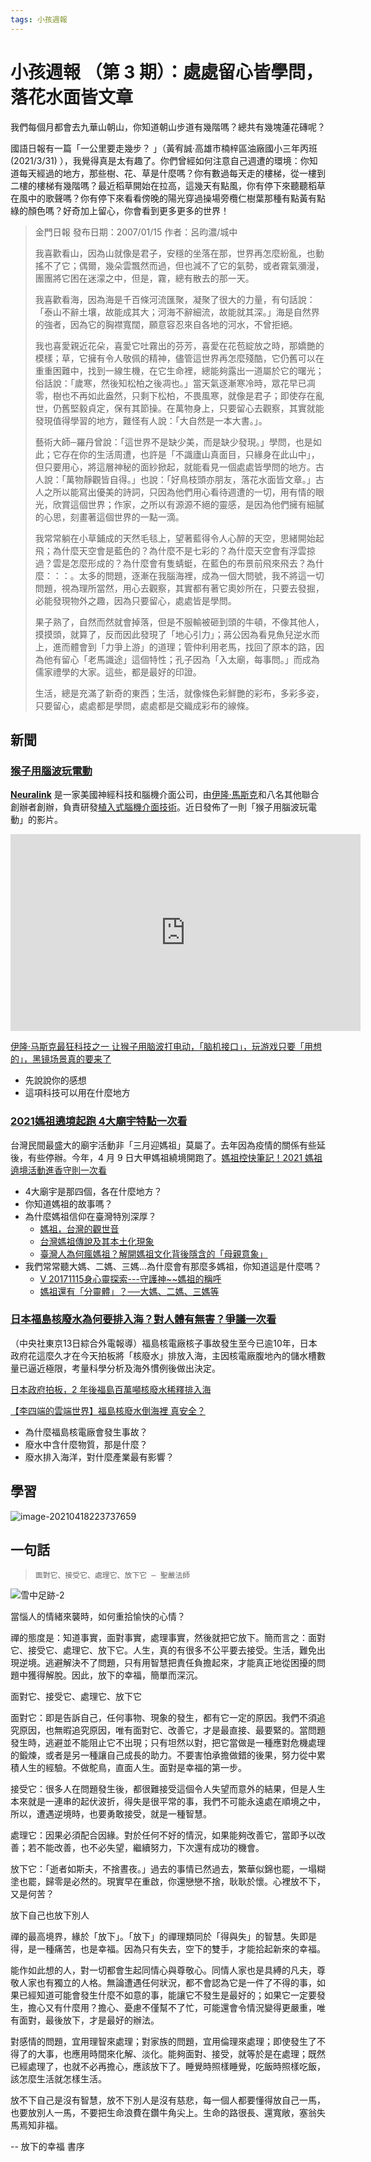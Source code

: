 ```yaml
---
tags: 小孩週報
---
```


# 小孩週報 （第 3 期）：處處留心皆學問，落花水面皆文章

我們每個月都會去九華山朝山，你知道朝山步道有幾階嗎？總共有幾塊蓮花磚呢？

國語日報有一篇「一公里要走幾步？ 」（黃宥誠‧高雄巿楠梓區油廠國小三年丙班 (2021/3/31) ），我覺得真是太有趣了。你們曾經如何注意自己週遭的環境：你知道每天經過的地方，那些樹、花、草是什麼嗎？你有數過每天走的樓梯，從一樓到二樓的樓梯有幾階嗎？最近稻草開始在拉高，這幾天有點風，你有停下來聽聽稻草在風中的歌聲嗎？你有停下來看看傍晚的陽光穿過操場旁欖仁樹葉那種有點黃有點綠的顏色嗎？好奇加上留心，你會看到更多更多的世界！

> 金門日報    發布日期：2007/01/15     作者：呂昀濃/城中
>
>   我喜歡看山，因為山就像是君子，安穩的坐落在那，世界再怎麼紛亂，也動搖不了它；偶爾，幾朵雲飄然而過，但也減不了它的氣勢，或者霧氣瀰漫，團團將它困在迷濛之中，但是，霧，總有散去的那一天。 
>
>   我喜歡看海，因為海是千百條河流匯聚，凝聚了很大的力量，有句話說：「泰山不辭土壤，故能成其大；河海不辭細流，故能就其深。」海是自然界的強者，因為它的胸襟寬闊，願意容忍來自各地的河水，不曾拒絕。 
>
>   我也喜愛親近花朵，喜愛它吐霧出的芬芳，喜愛在花苞綻放之時，那嬌艷的模樣；草，它擁有令人敬佩的精神，儘管這世界再怎麼殘酷，它仍舊可以在重重困難中，找到一線生機，在它生命裡，總能夠露出一道屬於它的曙光；俗話說：「歲寒，然後知松柏之後凋也。」當天氣逐漸寒冷時，眾花早已凋零，樹也不再如此盎然，只剩下松柏，不畏風寒，就像是君子；即使存在亂世，仍舊堅毅貞定，保有其節操。在萬物身上，只要留心去觀察，其實就能發現值得學習的地方，難怪有人說：「大自然是一本大書。」。 
>
>   藝術大師─羅丹曾說：「這世界不是缺少美，而是缺少發現。」學問，也是如此；它存在你的生活周遭，也許是「不識廬山真面目，只緣身在此山中」，但只要用心，將這層神秘的面紗掀起，就能看見一個處處皆學問的地方。古人說：「萬物靜觀皆自得。」也說：「好鳥枝頭亦朋友，落花水面皆文章。」古人之所以能寫出優美的詩詞，只因為他們用心看待週遭的一切，用有情的眼光，欣賞這個世界；作家，之所以有源源不絕的靈感，是因為他們擁有細膩的心思，刻畫著這個世界的一點一滴。 
>
>   我常常躺在小草鋪成的天然毛毯上，望著藍得令人心醉的天空，思緒開始起飛；為什麼天空會是藍色的？為什麼不是七彩的？為什麼天空會有浮雲掠過？雲是怎麼形成的？為什麼會有隻蜻蜓，在藍色的布景前飛來飛去？為什麼：：：。太多的問題，逐漸在我腦海裡，成為一個大問號，我不將這一切問題，視為理所當然，用心去觀察，其實都有著它奧妙所在，只要去發掘，必能發現物外之趣，因為只要留心，處處皆是學問。 
>
>   果子熟了，自然而然就會掉落，但是不服輸被砸到頭的牛頓，不像其他人，摸摸頭，就算了，反而因此發現了「地心引力」；蔣公因為看見魚兒逆水而上，進而體會到「力爭上游」的道理；管仲利用老馬，找回了原本的路，因為他有留心「老馬識途」這個特性；孔子因為「入太廟，每事問。」而成為儒家禮學的大家。這些，都是最好的印證。 
>
>   生活，總是充滿了新奇的東西；生活，就像條色彩鮮艷的彩布，多彩多姿，只要留心，處處都是學問，處處都是交織成彩布的線條。 

## 新聞

### [猴子用腦波玩電動](https://www.businessinsider.com/elon-musk-neuralink-video-monkey-games-pong-brain-chip-2021-4)

[**Neuralink**](https://zh.wikipedia.org/wiki/Neuralink) 是一家美國神經科技和腦機介面公司，由[伊隆·馬斯克](https://zh.wikipedia.org/wiki/伊隆·马斯克)和八名其他聯合創辦者創辦，負責研發[植入式](https://zh.wikipedia.org/wiki/腦植入物)[腦機介面技術](https://zh.wikipedia.org/wiki/脑机接口)。近日發佈了一則「猴子用腦波玩電動」的影片。

<iframe width="560" height="315" src="https://www.youtube.com/embed/rsCul1sp4hQ" title="YouTube video player" frameborder="0" allow="accelerometer; autoplay; clipboard-write; encrypted-media; gyroscope; picture-in-picture" allowfullscreen></iframe>

[伊隆·马斯克最狂科技之一 让猴子用脑波打电动，「脑机接口」，玩游戏只要「用想的」，黑镜场景真的要来了](https://youtu.be/9qRCMc9--mE)

- 先說說你的感想
- 這項科技可以用在什麼地方

### [2021媽祖遶境起跑 4大廟宇特點一次看](https://topic.udn.com/event/temple)

台灣民間最盛大的廟宇活動非「三月迎媽祖」莫屬了。去年因為疫情的關係有些延後，有些停辦。今年，4 月 9 日大甲媽祖繞境開跑了。[媽祖控快筆記！2021 媽祖遶境活動進香守則一次看](https://onepage.nownews.com/novel/strange/Mazu-inspect-2021)

- 4大廟宇是那四個，各在什麼地方？
- 你知道媽祖的故事嗎？
- 為什麼媽祖信仰在臺灣特別深厚？
  - [媽祖，台灣的觀世音](http://www.masterhsingyun.org/article/article.jsp?index=2&item=9&bookid=2c907d4949d1c1890149da8c0639001c&ch=3&se=0&f=1)
  - [台灣媽祖傳說及其本土化現象](https://www.folktw.com.tw/culture_view.php?info=98)
  - [臺灣人為何瘋媽祖？解開媽祖文化背後隱含的「母親意象」](https://www.thenewslens.com/article/39197)
- 我們常常聽大媽、二媽、三媽…為什麼會有那麼多媽祖，你知道這是什麼嗎？
  - [V 20171115身心靈探索---守護神~~媽祖的稱呼](https://youtu.be/0Tn7iQ204-Q)
  - [媽祖還有「分靈體」？──大媽、二媽、三媽等](https://editor0301.pixnet.net/blog/post/332961781-媽祖還有「分靈體」？──大媽、二媽、三媽)

### [日本福島核廢水為何要排入海？對人體有無害？爭議一次看](https://www.cna.com.tw/news/firstnews/202104130193.aspx)

（中央社東京13日綜合外電報導）福島核電廠核子事故發生至今已逾10年，日本政府花這麼久才在今天拍板將「核廢水」排放入海，主因核電廠腹地內的儲水槽數量已逼近極限，考量科學分析及海外慣例後做出決定。

[日本政府拍板，2 年後福島百萬噸核廢水稀釋排入海](https://technews.tw/2021/04/13/fukushima-nuclear-plant-radioactive-water/)

[【李四端的雲端世界】福島核廢水倒海裡 真安全？](https://youtu.be/qX5li1lkHrE?t=1023)

- 為什麼福島核電廠會發生事故？
- 廢水中含什麼物質，那是什麼？
- 廢水排入海洋，對什麼產業最有影響？

## 學習

![image-20210418223737659](https://i.imgur.com/2URDRgp.jpg)

## 一句話

> ```
> 面對它、接受它、處理它、放下它 ― 聖嚴法師
> ```

![雪中足跡-2](https://i.imgur.com/ETdRIWp.jpg)

當惱人的情緒來襲時，如何重拾愉快的心情？

禪的態度是：知道事實，面對事實，處理事實，然後就把它放下。簡而言之：面對它、接受它、處理它、放下它。人生，真的有很多不公平要去接受。生活，難免出現逆境。逃避解決不了問題，只有用智慧把責任負擔起來，才能真正地從困擾的問題中獲得解脫。因此，放下的幸福，簡單而深沉。

面對它、接受它、處理它、放下它

面對它：即是告訴自己，任何事物、現象的發生，都有它一定的原因。我們不須追究原因，也無暇追究原因，唯有面對它、改善它，才是最直接、最要緊的。當問題發生時，逃避並不能阻止它不出現；只有坦然以對，把它當做是一種應對危機處理的鍛煉，或者是另一種讓自己成長的助力。不要害怕承擔做錯的後果，努力從中累積人生的經驗。不做鴕鳥，直面人生。面對是幸福的第一步。

接受它：很多人在問題發生後，都很難接受這個令人失望而意外的結果，但是人生本來就是一連串的起伏波折，得失是很平常的事，我們不可能永遠處在順境之中，所以，遭遇逆境時，也要勇敢接受，就是一種智慧。

處理它：因果必須配合因緣。對於任何不好的情況，如果能夠改善它，當即予以改善；若不能改善，也不必失望，繼續努力，下次還有成功的機會。

放下它：「逝者如斯夫，不捨晝夜。」過去的事情已然過去，繁華似錦也罷，一塌糊塗也罷，歸零是必然的。現實早在重啟，你還戀戀不捨，耿耿於懷。心裡放不下，又是何苦？

放下自己也放下別人

禪的最高境界，緣於「放下」。「放下」的禪理類同於「得與失」的智慧。失即是得，是一種痛苦，也是幸福。因為只有失去，空下的雙手，才能拾起新來的幸福。

能作如此想的人，對一切都會生起同情心與尊敬心。同情人家也是具縛的凡夫，尊敬人家也有獨立的人格。無論遭遇任何狀況，都不會認為它是一件了不得的事，如果已經知道可能會發生什麼不如意的事，能讓它不發生是最好的；如果它一定要發生，擔心又有什麼用？擔心、憂慮不僅幫不了忙，可能還會令情況變得更嚴重，唯有面對，最後放下，才是最好的辦法。

對感情的問題，宜用理智來處理；對家族的問題，宜用倫理來處理；即使發生了不得了的大事，也應用時間來化解、淡化。能夠面對、接受，就等於是在處理；既然已經處理了，也就不必再擔心，應該放下了。睡覺時照樣睡覺，吃飯時照樣吃飯，該怎麼生活就怎樣生活。

放不下自己是沒有智慧，放不下別人是沒有慈悲，每一個人都要懂得放自己一馬，也要放別人一馬，不要把生命浪費在鑽牛角尖上。生命的路很長、還寬敞，塞翁失馬焉知非福。

-- 放下的幸福 書序